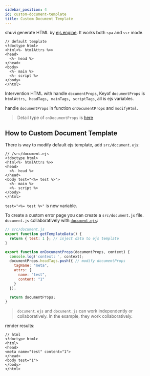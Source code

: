```yaml
---
sidebar_position: 4
id: custom-document-template
title: Custom Document Template
---
```


shuvi generate HTML by [ejs engine](https://ejs.co/). It works both `spa` and `ssr` mode.

```template
// default template
<!doctype html>
<html<%- htmlAttrs %>>
<head>
  <%- head %>
</head>
<body>
  <%- main %>
  <%- script %>
</body>
</html>
```

Intervention HTML with handle `documentProps`, Keyof `documentProps` is `htmlAttrs, headTags, mainTags, scriptTags`, all is ejs variables.

handle `documentProps` in function `onDocumentProps` and `modifyHtml`.

> Detail type of `onDocumentProps` is [here](../../old-reference/runtime/interfaces/RuntimeServer.IDocumentModule.md#ondocumentprops)

## How to Custom Document Template

There is way to modify default ejs template, add `src/document.ejs`:

```template
// /src/document.ejs
<!doctype html>
<html<%- htmlAttrs %>>
<head>
  <%- head %>
</head>
<body test="<%= test %>">
  <%- main %>
  <%- script %>
</body>
</html>
```

`test="<%= test %>"` is new variable.

To create a custom error page you can create a `src/document.js` file.
`document.js` collaboratively with [`document.ejs`](#how-to-custom-document):
```javascript
// src/document.js
export function getTemplateData() {
  return { test: 1 }; // inject data to ejs template
}

export function onDocumentProps(documentProps, context) {
  console.log('context: ', context);
  documentProps.headTags.push({ // modify documentProps 
    tagName: "meta",
    attrs: {
      name: "test",
      content: "1"
    }
  });

  return documentProps;
}
```

> `document.ejs` and `document.js` can work independently or collaboratively. In the example, they work collaboratively.

render results:

```template
// html
<!doctype html>
<html>
<head>
<meta name="test" content="1">    
</head>
<body test="1">
</body>
</html>
```

